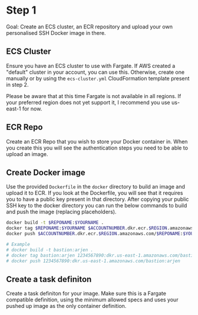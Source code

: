 # Step 1

Goal: Create an ECS cluster, an ECR repository and upload your own personalised SSH Docker image in there.

## ECS Cluster

Ensure you have an ECS cluster to use with Fargate. If AWS created a "default" cluster in your account, you can use this. Otherwise, create one manually or by using the `ecs-cluster.yml` CloudFormation template present in step 2.

Please be aware that at this time Fargate is not available in all regions. If your preferred region does not yet support it, I recommend you use us-east-1 for now.

## ECR Repo

Create an ECR Repo that you wish to store your Docker container in. When you create this you will see the authentication steps you need to be able to upload an image.

## Create Docker image

Use the provided `Dockerfile` in the `docker` directory to build an image and upload it to ECR. If you look at the Dockerfile, you will see that it requires you to have a public key present in that directory. After copying your public SSH key to the docker directory you can run the below commands to build and push the image (replacing placeholders).

```bash
docker build -t $REPONAME:$YOURNAME .
docker tag $REPONAME:$YOURNAME $ACCOUNTNUMBER.dkr.ecr.$REGION.amazonaws.com/$REPONAME:$YOURNAME
docker push $ACCOUNTNUMBER.dkr.ecr.$REGION.amazonaws.com/$REPONAME:$YOURNAME

# Example
# docker build -t bastion:arjen .
# docker tag bastion:arjen 1234567890:dkr.us-east-1.amazonaws.com/bastion:arjen
# docker push 1234567890:dkr.us-east-1.amazonaws.com/bastion:arjen
```

## Create a task definiton

Create a task definiton for your image. Make sure this is a Fargate compatible definition, using the minimum allowed specs and uses your pushed up image as the only container definition.